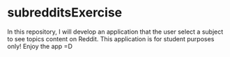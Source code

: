 # subredditsExercise
In this repository, I will develop an application that the user select a subject to see topics content on Reddit. This application is for student purposes only! Enjoy the app =D
